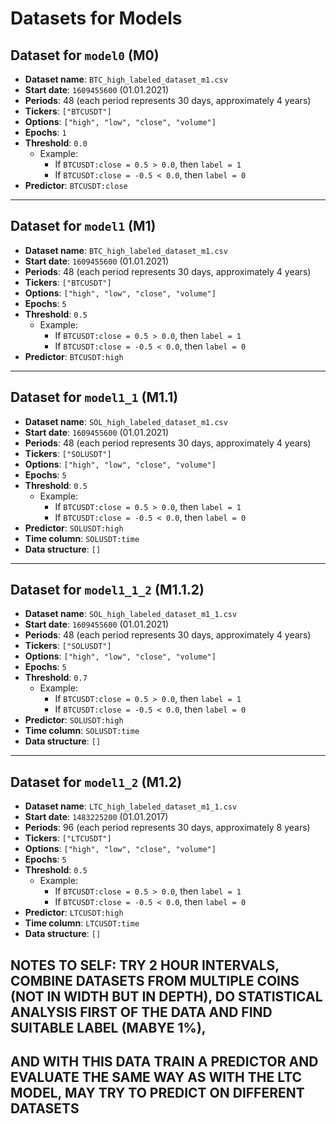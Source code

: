 # Datasets for Models

## Dataset for `model0` (M0)
- **Dataset name**: `BTC_high_labeled_dataset_m1.csv`
- **Start date**: `1609455600` (01.01.2021)
- **Periods**: 48 (each period represents 30 days, approximately 4 years)
- **Tickers**: `["BTCUSDT"]`
- **Options**: `["high", "low", "close", "volume"]`
- **Epochs**: `1`
- **Threshold**: `0.0`  
  - Example:  
    - If `BTCUSDT:close = 0.5 > 0.0`, then `label = 1`  
    - If `BTCUSDT:close = -0.5 < 0.0`, then `label = 0`
- **Predictor**: `BTCUSDT:close`

---

## Dataset for `model1` (M1)
- **Dataset name**: `BTC_high_labeled_dataset_m1.csv`
- **Start date**: `1609455600` (01.01.2021)
- **Periods**: 48 (each period represents 30 days, approximately 4 years)
- **Tickers**: `["BTCUSDT"]`
- **Options**: `["high", "low", "close", "volume"]`
- **Epochs**: `5`
- **Threshold**: `0.5`  
  - Example:  
    - If `BTCUSDT:close = 0.5 > 0.0`, then `label = 1`  
    - If `BTCUSDT:close = -0.5 < 0.0`, then `label = 0`
- **Predictor**: `BTCUSDT:high`

---

## Dataset for `model1_1` (M1.1)
- **Dataset name**: `SOL_high_labeled_dataset_m1.csv`
- **Start date**: `1609455600` (01.01.2021)
- **Periods**: 48 (each period represents 30 days, approximately 4 years)
- **Tickers**: `["SOLUSDT"]`
- **Options**: `["high", "low", "close", "volume"]`
- **Epochs**: `5`
- **Threshold**: `0.5`  
  - Example:  
    - If `BTCUSDT:close = 0.5 > 0.0`, then `label = 1`  
    - If `BTCUSDT:close = -0.5 < 0.0`, then `label = 0`
- **Predictor**: `SOLUSDT:high`
- **Time column**: `SOLUSDT:time`
- **Data structure**: `[]`

---

## Dataset for `model1_1_2` (M1.1.2)
- **Dataset name**: `SOL_high_labeled_dataset_m1_1.csv`
- **Start date**: `1609455600` (01.01.2021)
- **Periods**: 48 (each period represents 30 days, approximately 4 years)
- **Tickers**: `["SOLUSDT"]`
- **Options**: `["high", "low", "close", "volume"]`
- **Epochs**: `5`
- **Threshold**: `0.7`  
  - Example:  
    - If `BTCUSDT:close = 0.5 > 0.0`, then `label = 1`  
    - If `BTCUSDT:close = -0.5 < 0.0`, then `label = 0`
- **Predictor**: `SOLUSDT:high`
- **Time column**: `SOLUSDT:time`
- **Data structure**: `[]`

---

## Dataset for `model1_2` (M1.2)
- **Dataset name**: `LTC_high_labeled_dataset_m1_1.csv`
- **Start date**: `1483225200` (01.01.2017)
- **Periods**: 96 (each period represents 30 days, approximately 8 years)
- **Tickers**: `["LTCUSDT"]`
- **Options**: `["high", "low", "close", "volume"]`
- **Epochs**: `5`
- **Threshold**: `0.5`  
  - Example:  
    - If `BTCUSDT:close = 0.5 > 0.0`, then `label = 1`  
    - If `BTCUSDT:close = -0.5 < 0.0`, then `label = 0`
- **Predictor**: `LTCUSDT:high`
- **Time column**: `LTCUSDT:time`
- **Data structure**: `[]`





## NOTES TO SELF: TRY 2 HOUR INTERVALS, COMBINE DATASETS FROM MULTIPLE COINS (NOT IN WIDTH BUT IN DEPTH), DO STATISTICAL ANALYSIS FIRST OF THE DATA AND FIND SUITABLE LABEL (MABYE 1%), 
## AND WITH THIS DATA TRAIN A PREDICTOR AND EVALUATE THE SAME WAY AS WITH THE LTC MODEL, MAY TRY TO PREDICT ON DIFFERENT DATASETS